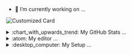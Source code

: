 - 🔭 I’m currently working on ...

![Customized Card](https://github-readme-stats-git-main-mahele.vercel.app/api/pin?username=leonmartinhess&repo=toolwebsite&theme=transparent)



<details>
  <summary>:chart_with_upwards_trend: My GitHub Stats ...</summary>
  <br>
  
  <img align="center" alt="stats" src="https://github-readme-stats-git-main-mahele.vercel.app/api?username=leonmartinhess&show_icons=true&theme=transparent"/>
  
  <img align="center" alt="stats" src="https://github-readme-stats-git-main-mahele.vercel.app/api/top-langs/?username=leonmartinhess&layout=compact&theme=transparent"/>
  
</details>  




<details>
  <summary>:atom: My editor ...</summary>
  <br>
  

  ![Visual Studio Code](https://img.shields.io/badge/Visual%20Studio%20Code-0078d7.svg?style=for-the-badge&logo=visual-studio-code&logoColor=white)
  >
  >Atom One Dark Theme
  >
  >vscode-icons
  >
  >Firacode Font
  >
  >Live Server
  >
  >GitLens

</details>



<details>
  
  <summary>:desktop_computer: My Setup ...</summary>
  <br>
  
  ![Windows](https://img.shields.io/badge/Windows-0078D6?style=for-the-badge&logo=windows&logoColor=white)
  >
  > Kolink Observatory Lite Mesh
  >
  > I5-12400F
  >
  > Gigabyte GeForce RTX 3060 EAGLE OC
  >
  > Gigabyte B660 GAMING X DDR4
  >
  > Corsair Vengeance LPX 16GB (2x8GB) DDR4 3600MHz
  >
  > WD_BLACK SN850X 1TB
  >
  > Samsung SSD 840 EVO 120GB
  >
  > AOC Gaming 27G2U/BK
  > 
  > Roccat Vulcan TKL Pro
  > 
  > Roccat Kain 100
  > 
  > HyperX Cloud Alpha

</details>













<!--
**leonmartinhess/leonmartinhess** is a ✨ _special_ ✨ repository because its `README.md` (this file) appears on your GitHub profile.

Here are some ideas to get you started:

- 🔭 I’m currently working on ...
- 🌱 I’m currently learning ...
- 👯 I’m looking to collaborate on ...
- 🤔 I’m looking for help with ...
- 💬 Ask me about ...
- 📫 How to reach me: ...
- 😄 Pronouns: ...
- ⚡ Fun fact: ...
-->
